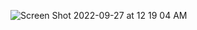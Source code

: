 ![Screen Shot 2022-09-27 at 12 19 04 AM](https://user-images.githubusercontent.com/113051612/192431022-0a5eb7cd-1f26-4fdc-9b4a-497f99ffd35a.png)
